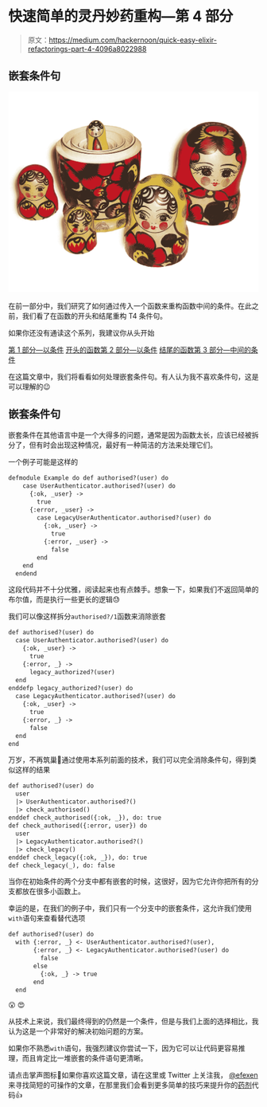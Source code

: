 # 快速简单的灵丹妙药重构—第 4 部分

> 原文：<https://medium.com/hackernoon/quick-easy-elixir-refactorings-part-4-4096a8022988>

## 嵌套条件句

![](img/05c2abf945219e3f34063fdf06591b64.png)

在前一部分中，我们研究了如何通过传入一个函数来重构函数中间的条件。在此之前，我们看了在函数的开头和结尾重构 T4 条件句。

如果你还没有通读这个系列，我建议你从头开始

[第 1 部分—以条件](/@efexen/quick-easy-elixir-refactorings-part-1-17376e9c455a) [开头的函数第 2 部分—以条件](/@efexen/quick-easy-elixir-refactorings-part-2-4cd66bad1b20)
[结尾的函数第 3 部分—中间的条件](/@efexen/quick-easy-elixir-refactorings-part-3-def1aae4b072)

在这篇文章中，我们将看看如何处理嵌套条件句。有人认为我不喜欢条件句，这是可以理解的😉

## 嵌套条件句

嵌套条件在其他语言中是一个大得多的问题，通常是因为函数太长，应该已经被拆分了，但有时会出现这种情况，最好有一种简洁的方法来处理它们。

一个例子可能是这样的

```
defmodule Example do def authorised?(user) do
    case UserAuthenticator.authorised?(user) do
      {:ok, _user} ->
        true
      {:error, _user} ->
        case LegacyUserAuthenticator.authorised?(user) do
          {:ok, _user} ->
            true
          {:error, _user} ->
            false
        end
    end
  endend
```

这段代码并不十分优雅，阅读起来也有点棘手。想象一下，如果我们不返回简单的布尔值，而是执行一些更长的逻辑😓

我们可以像这样拆分`authorised?/1`函数来消除嵌套

```
def authorised?(user) do
  case UserAuthenticator.authorised?(user) do
    {:ok, _user} ->
      true
    {:error, _} ->
      legacy_authorized?(user)
  end
enddefp legacy_authorized?(user) do
  case LegacyAuthenticator.authorised?(user) do
    {:ok, _user} ->
      true
    {:error, _} ->
      false
  end
end
```

万岁，不再筑巢🙌通过使用本系列前面的技术，我们可以完全消除条件句，得到类似这样的结果

```
def authorised?(user) do
  user
  |> UserAuthenticator.authorised?()
  |> check_authorised()
enddef check_authorised({:ok, _}), do: true
def check_authorised({:error, user}) do
  user
  |> LegacyAuthenticator.authorised?()
  |> check_legacy()
enddef check_legacy({:ok, _}), do: true
def check_legacy(_), do: false
```

当你在初始条件的两个分支中都有嵌套的时候，这很好，因为它允许你把所有的分支都放在很多小函数上。

幸运的是，在我们的例子中，我们只有一个分支中的嵌套条件，这允许我们使用`with`语句来查看替代选项

```
def authorised?(user) do
  with {:error, _} <- UserAuthenticator.authorised?(user),
       {:error, _} <- LegacyAuthenticator.authorised?(user) do
         false
       else
         {:ok, _} -> true
       end
  end
```

😮 😍

从技术上来说，我们最终得到的仍然是一个条件，但是与我们上面的选择相比，我认为这是一个非常好的解决初始问题的方案。

如果你不熟悉`with`语句，我强烈建议你尝试一下，因为它可以让代码更容易推理，而且肯定比一堆嵌套的条件语句更清晰。

请点击掌声图标👏如果你喜欢这篇文章，请在这里或 Twitter 上关注我， [@efexen](https://twitter.com/efexen) 来寻找简短的可操作的文章，在那里我们会看到更多简单的技巧来提升你的[药剂](https://hackernoon.com/tagged/elixir)代码👍